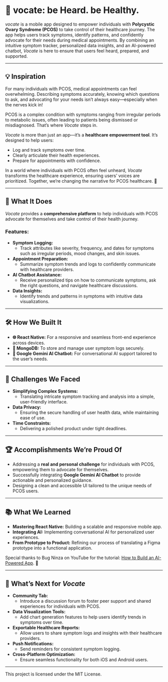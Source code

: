# 🌿 vocate: be Heard. be Healthy.

_vocate_ is a mobile app designed to empower individuals with **Polycystic Ovary Syndrome (PCOS)** to take control of their healthcare journey. The app helps users track symptoms, identify patterns, and confidently advocate for their needs during medical appointments. By combining an intuitive symptom tracker, personalized data insights, and an AI-powered chatbot, _Vocate_ is here to ensure that users feel heard, prepared, and supported.  

---

## 💡 Inspiration  
For many individuals with PCOS, medical appointments can feel overwhelming. Describing symptoms accurately, knowing which questions to ask, and advocating for your needs isn’t always easy—especially when the nerves kick in!  

PCOS is a complex condition with symptoms ranging from irregular periods to metabolic issues, often leading to patients being dismissed or misdiagnosed. That’s where _Vocate_ steps in.  

_Vocate_ is more than just an app—it’s a **healthcare empowerment tool**. It’s designed to help users:  
- Log and track symptoms over time.  
- Clearly articulate their health experiences.  
- Prepare for appointments with confidence.  

In a world where individuals with PCOS often feel unheard, _Vocate_ transforms the healthcare experience, ensuring users’ voices are prioritized. Together, we’re changing the narrative for PCOS healthcare. 🌸  

---

## 🤔 What It Does  
_Vocate_ provides a **comprehensive platform** to help individuals with PCOS advocate for themselves and take control of their health journey.  

### Features:  
- **Symptom Logging:**  
  - Track attributes like severity, frequency, and dates for symptoms such as irregular periods, mood changes, and skin issues.  
- **Appointment Preparation:**  
  - Summarize symptom trends and logs to confidently communicate with healthcare providers.  
- **AI Chatbot Assistance:**  
  - Receive personalized tips on how to communicate symptoms, ask the right questions, and navigate healthcare discussions.  
- **Data Insights:**  
  - Identify trends and patterns in symptoms with intuitive data visualizations.  

---

## 🛠️ How We Built It  
- **🌐 React Native:** For a responsive and seamless front-end experience across devices.  
- **💾 MongoDB:** To store and manage user symptom logs securely.  
- **🤖 Google Gemini AI Chatbot:** For conversational AI support tailored to the user’s needs.  

---

## 🚧 Challenges We Faced  
- **Simplifying Complex Systems:**  
  - Translating intricate symptom tracking and analysis into a simple, user-friendly interface.  
- **Data Privacy:**  
  - Ensuring the secure handling of user health data, while maintaining ease of use.  
- **Time Constraints:**  
  - Delivering a polished product under tight deadlines.  

---

## 🏆 Accomplishments We’re Proud Of  
- Addressing a **real and personal challenge** for individuals with PCOS, empowering them to advocate for themselves.  
- Successfully integrating **Google Gemini AI Chatbot** to provide actionable and personalized guidance.  
- Designing a clean and accessible UI tailored to the unique needs of PCOS users.  

---

## 📚 What We Learned  
- **Mastering React Native:** Building a scalable and responsive mobile app.  
- **Integrating AI:** Implementing conversational AI for personalized user experiences.  
- **From Prototype to Product:** Refining our process of translating a Figma prototype into a functional application.  

Special thanks to Bug Ninza on YouTube for the tutorial: [How to Build an AI-Powered App](https://www.youtube.com/watch?v=ZXdJ04Q1ksE). 🙌  

---

## 🚀 What’s Next for _Vocate_  
- **Community Tab:**  
  - Introduce a discussion forum to foster peer support and shared experiences for individuals with PCOS.  
- **Data Visualization Tools:**  
  - Add chart generation features to help users identify trends in symptoms over time.  
- **Exportable Healthcare Reports:**  
  - Allow users to share symptom logs and insights with their healthcare providers.  
- **Push Notifications:**  
  - Send reminders for consistent symptom logging.  
- **Cross-Platform Optimization:**  
  - Ensure seamless functionality for both iOS and Android users.  

---

This project is licensed under the MIT License. 


